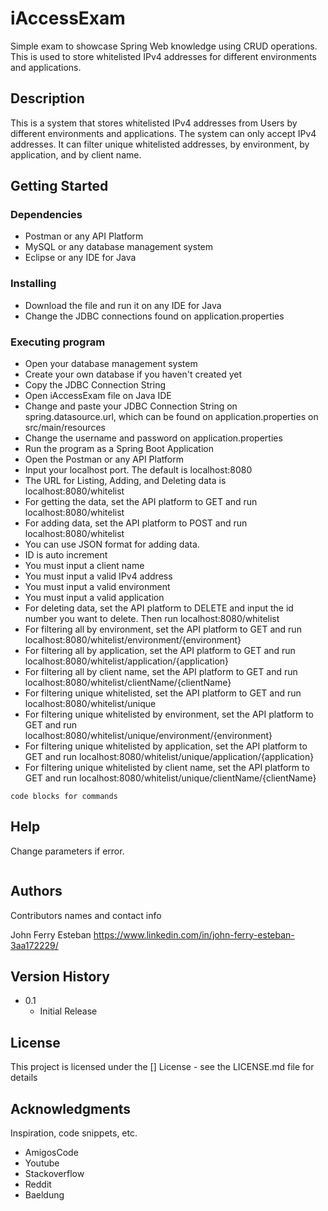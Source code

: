 # iAccessExam

Simple exam to showcase Spring Web knowledge using CRUD operations. This is used to store whitelisted IPv4 addresses for different environments and applications.

## Description

This is a system that stores whitelisted IPv4 addresses from Users by different environments and applications. The system can only accept IPv4 addresses. It can filter unique whitelisted addresses, by environment, by application, and by client name.

## Getting Started

### Dependencies

* Postman or any API Platform
* MySQL or any database management system
* Eclipse or any IDE for Java

### Installing

* Download the file and run it on any IDE for Java
* Change the JDBC connections found on application.properties

### Executing program

* Open your database management system
* Create your own database if you haven't created yet
* Copy the JDBC Connection String
* Open iAccessExam file on Java IDE
* Change and paste your JDBC Connection String on spring.datasource.url, which can be found on application.properties on src/main/resources
* Change the username and password on application.properties
* Run the program as a Spring Boot Application
* Open the Postman or any API Platform
* Input your localhost port. The default is localhost:8080
* The URL for Listing, Adding, and Deleting data is localhost:8080/whitelist
* For getting the data, set the API platform to GET and run localhost:8080/whitelist
* For adding data, set the API platform to POST and run localhost:8080/whitelist
* You can use JSON format for adding data. 
* ID is auto increment
* You must input a client name
* You must input a valid IPv4 address
* You must input a valid environment
* You must input a valid application
* For deleting data, set the API platform to DELETE and input the id number you want to delete. Then run localhost:8080/whitelist
* For filtering all by environment, set the API platform to GET and run localhost:8080/whitelist/environment/{environment}
* For filtering all by application, set the API platform to GET and run localhost:8080/whitelist/application/{application}
* For filtering all by client name, set the API platform to GET and run localhost:8080/whitelist/clientName/{clientName}
* For filtering unique whitelisted, set the API platform to GET and run localhost:8080/whitelist/unique
* For filtering unique whitelisted by environment, set the API platform to GET and run localhost:8080/whitelist/unique/environment/{environment}
* For filtering unique whitelisted by application, set the API platform to GET and run localhost:8080/whitelist/unique/application/{application}
* For filtering unique whitelisted by client name, set the API platform to GET and run localhost:8080/whitelist/unique/clientName/{clientName}

```
code blocks for commands
```

## Help

Change parameters if error.
```

```

## Authors

Contributors names and contact info

John Ferry Esteban
https://www.linkedin.com/in/john-ferry-esteban-3aa172229/

## Version History

* 0.1
    * Initial Release

## License

This project is licensed under the [] License - see the LICENSE.md file for details

## Acknowledgments

Inspiration, code snippets, etc.
* AmigosCode
* Youtube
* Stackoverflow
* Reddit
* Baeldung
